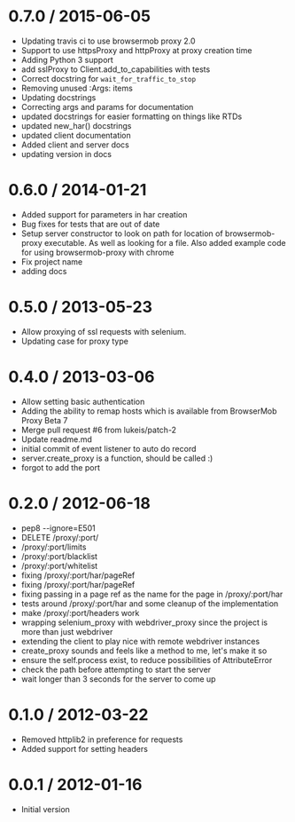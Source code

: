
0.7.0 / 2015-06-05 
==================

 * Updating travis ci to use browsermob proxy 2.0
 * Support to use httpsProxy and httpProxy at proxy creation time
 * Adding Python 3 support
 * add sslProxy to Client.add_to_capabilities with tests
 * Correct docstring for `wait_for_traffic_to_stop`
 * Removing unused :Args: items
 * Updating docstrings
 * Correcting args and params for documentation
 * updated docstrings for easier formatting on things like RTDs
 * updated new_har() docstrings
 * updated client documentation
 * Added client and server docs
 * updating version in docs

0.6.0 / 2014-01-21 
==================

  * Added support for parameters in har creation
  * Bug fixes for tests that are out of date
  * Setup server constructor to look on path for location of browsermob-proxy executable. As well as looking for a file. Also added example code for using browsermob-proxy with chrome
  * Fix project name
  * adding docs

0.5.0 / 2013-05-23 
==================
* Allow proxying of ssl requests with selenium.
* Updating case for proxy type


0.4.0 / 2013-03-06 
==================

  * Allow setting basic authentication
  * Adding the ability to remap hosts which is available from BrowserMob Proxy Beta 7
  * Merge pull request #6 from lukeis/patch-2
  * Update readme.md
  * initial commit of event listener to auto do record
  * server.create_proxy is a function, should be called :)
  * forgot to add the port

0.2.0 / 2012-06-18 
==================

  * pep8 --ignore=E501
  * DELETE /proxy/:port/
  * /proxy/:port/limits
  * /proxy/:port/blacklist
  * /proxy/:port/whitelist
  * fixing /proxy/:port/har/pageRef
  * fixing /proxy/:port/har/pageRef
  * fixing passing in a page ref as the name for the page in /proxy/:port/har
  * tests around /proxy/:port/har and some cleanup of the implementation
  * make /proxy/:port/headers work
  * wrapping selenium_proxy with webdriver_proxy since the project is more than just webdriver
  * extending the client to play nice with remote webdriver instances
  * create_proxy sounds and feels like a method to me, let's make it so
  * ensure the self.process exist, to reduce possibilities of AttributeError
  * check the path before attempting to start the server
  * wait longer than 3 seconds for the server to come up

0.1.0 / 2012-03-22 
==================

* Removed httplib2 in preference for requests
* Added support for setting headers

0.0.1 / 2012-01-16
==================

* Initial version
